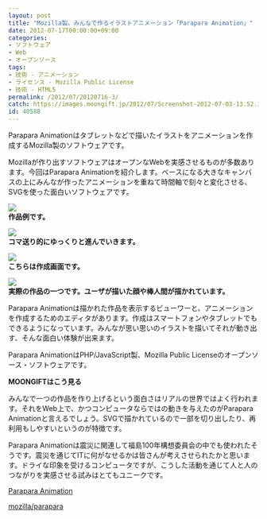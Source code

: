 ```yaml
---
layout: post
title: "Mozilla製。みんなで作るイラストアニメーション「Parapara Animation」"
date: 2012-07-17T00:00:00+09:00
categories:
- ソフトウェア
- Web
- オープンソース
tags: 
- 技術 - アニメーション
- ライセンス - Mozilla Public License
- 技術 - HTML5
permalink: /2012/07/20120716-3/
catch: https://images.moongift.jp/2012/07/Screenshot-2012-07-03-13.52.19_thumb.png
id: 40588
---
```

Parapara Animationはタブレットなどで描いたイラストをアニメーションを作成するMozilla製のソフトウェアです。

  

Mozillaが作り出すソフトウェアはオープンなWebを実感させるものが多数あります。今回はParapara Animationを紹介します。ベースになる大きなキャンバスの上にみんなが作ったアニメーションを重ねて時間軸で刻々と変化させる、SVGを使った面白いソフトウェアです。

  

[![](https://images.moongift.jp/2012/07/Screenshot-2012-07-03-13.47.00_thumb.png)](https://images.moongift.jp/2012/07/Screenshot-2012-07-03-13.47.00.png)  
**作品例です。**

  

[![](https://images.moongift.jp/2012/07/Screenshot-2012-07-03-13.49.11_thumb.png)](https://images.moongift.jp/2012/07/Screenshot-2012-07-03-13.49.11.png)  
**コマ送り的にゆっくりと進んでいきます。**

  

[![](https://images.moongift.jp/2012/07/Screenshot-2012-07-03-13.52.19_thumb.png)](https://images.moongift.jp/2012/07/Screenshot-2012-07-03-13.52.19.png)  
**こちらは作成画面です。**

  

[![](https://images.moongift.jp/2012/07/Screenshot-2012-07-03-13.55.32_thumb.png)](https://images.moongift.jp/2012/07/Screenshot-2012-07-03-13.55.32.png)  
**実際の作品の一つです。ユーザが描いた顔や棒人間が描かれています。**

  

Parapara Animationは描かれた作品を表示するビューワーと、アニメーションを作成するためのエディタがあります。作成はスマートフォンやタブレットでもできるようになっています。みんなが思い思いのイラストを描いてそれが動き出す、そんな面白い体験が出来ます。

  

Parapara AnimationはPHP/JavaScript製、Mozilla Public Licenseのオープンソース・ソフトウェアです。

  
  
  

**MOONGIFTはこう見る**

  

みんなで一つの作品を作り上げるという面白さはリアルの世界ではよく行われます。それをWeb上で、かつコンピュータならではの動きを与えたのがParapara Animationと言えるでしょう。SVGで描かれているので一部を切り出したり、再利用もしやすいというのが特徴です。

  

Parapara Animationは震災に関連して福島100年構想委員会の中でも使われたそうです。震災を通じてITに何がなせるかは皆さんが考えさせられたかと思います。ドライな印象を受けるコンピュータですが、こうした活動を通じて人と人のつながりを実感させる試みはとてもユニークです。

  

[Parapara Animation](http://parapara.mozlabs.jp/)

  

[mozilla/parapara](https://github.com/mozilla/parapara)

